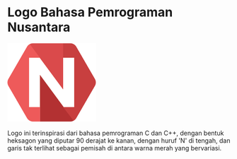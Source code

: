 # Logo Bahasa Pemrograman Nusantara

<img src="logo.png" width="200px" />

Logo ini terinspirasi dari bahasa pemrograman C dan C++, dengan bentuk heksagon yang diputar 90 derajat ke kanan, dengan huruf 'N' di tengah, dan garis tak terlihat sebagai pemisah di antara warna merah yang bervariasi.